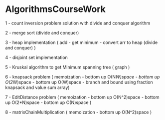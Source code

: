 # AlgorithmsCourseWork

1 - count inversion problem solution with divide and conquer algorithm

2 - merge sort (divide and conquer)

3 - heap implementation ( add - get minimum - convert arr to heap (divide and conquer) )

4 - disjoint set implementation

5 - Kruskal algorithm to get Minimum spanning tree ( graph )

6 - knapsack problem ( memoization - bottom up O(N*W)space - bottom up O(2*W)space - bottom up O(W)space - branch and bound using fraction knapsack and value sum array)

7 - EditDistance problem ( memoization - bottom up O(N^2)space - bottom up O(2*N)space - bottom up O(N)space )

8 - matrixChainMultiplication ( memoization - bottom up O(N^2)space )
 
